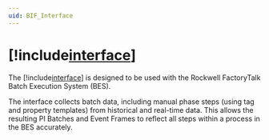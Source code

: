 ```yaml
---
uid: BIF_Interface
---
```


# [!include[interface](../includes/product-long.md)]

<!-- Requires customization for interface -->

The [!include[interface](../includes/product-short.md)] is designed to be used with the Rockwell FactoryTalk Batch Execution System (BES). 

The interface collects batch data, including manual phase steps (using tag and property templates) from historical and real-time data. This allows the resulting PI Batches and Event Frames to reflect all steps within a process in the BES accurately.